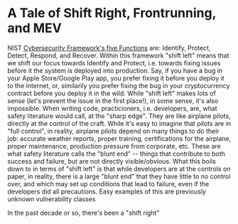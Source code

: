 # A Tale of Shift Right, Frontrunning, and MEV

NIST [Cybersecurity Framework's five Functions](https://www.nist.gov/cyberframework/online-learning/five-functions) are: Identify, Protect, Detect, Respond, and Recover. Within this framework "shift left" means that we shift our focus towards Identify and Protect, i.e. towards fixing issues before it the system is deployed into production. Say, if you have a bug in your Apple Store/Google Play app, you prefer fixing it before you deploy it to the internet, or, similarily you prefer fixing the bug in your cryptocurrency contract before you deploy it in the wild. While "shift left" makes lots of sense (let's prevent the issue in the first place!), in some sense, it's also impossible. When writing code, practicioners, i.e. developers, are, what safety literature would call, at the "sharp edge". They are like airplane pilots, directly at the control of the craft. While it's easy to imagine that pilots are in "full control", in reality, airplane pilots depend on many things to do their job: accurate weather reports, proper training, certifications for the airplane, proper maintenance, production pressure from corporate, etc. These are what safety literature calls the "blunt end" -- things that contribute to both success and failure, but are not directly visible/obvious. What this boils down to in terms of "shift left" is that while developers are at the controls on paper, in reality, there is a large "blunt end" that they have little to no control over, and which may set up conditions that lead to failure, even if the developers did all precautions. Easy examples of this are previously unknown vulnerability classes

In the past decade or so, there's been a "shift right" 
